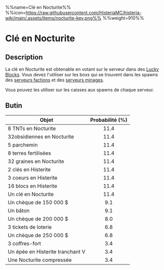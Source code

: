 %%name=Clé en Nocturite%%
%%icon=https://raw.githubusercontent.com/HisteriaMC/histeria-wiki/main/.assets/items/nocturite-key.png%%
%%weight=910%%

# Clé en Nocturite

## Description
La clé en Nocturite est obtenable en votant sur le serveur dans des [Lucky Blocks](https://histeria.fr/wiki/blocs/lucky-block).
Vous devez l'utiliser sur les boxs qui se trouvent dans les spawns des [serveurs factions](https://histeria.fr/wiki/mondes/faction-servers) et des [serveurs minages](https://histeria.fr/wiki/mondes/minage-servers).

Vous pouvez les utiliser sur les caisses aux spawns de chaque serveur.

## Butin

| Objet | Probabilité (%) |
| --- | :---: |
| 8 TNTs en Nocturite | 11.4 |
| 32obsidiennes en Nocturite | 11.4 |
| 5 parchemin | 11.4 |
| 8 terres fertilisées | 11.4 |
| 32 graines en Nocturite | 11.4 |
| 2 clés en Histerite | 11.4 |
| 3 coeurs en Histerite | 11.4 |
| 16 blocs en Histerite | 11.4 |
| Un clé en Nocturite | 11.4 |
| Un chèque de 150 000 $ | 9.1 |
| Un bâton | 9.1 |
| Un chèque de 200 000 $ | 8.0 |
| 3 tickets de loterie | 6.8 |
| Un chèque de 250 000 $ | 6.8 |
| 3 coffres-fort | 3.4 |
| Un épée en Histerite tranchant V | 3.4 |
| Une Nocturite compressée | 3.4 |
